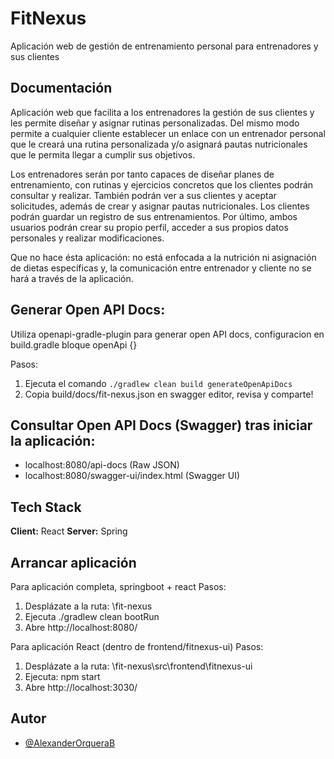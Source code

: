 
# FitNexus

Aplicación web de gestión de entrenamiento personal para entrenadores y sus clientes


## Documentación

Aplicación web que facilita a los entrenadores la gestión de sus clientes y les permite diseñar y asignar rutinas personalizadas. Del mismo modo permite a cualquier cliente establecer un enlace con un entrenador personal que le creará una rutina personalizada y/o asignará pautas nutricionales que le permita llegar a cumplir sus objetivos.

Los entrenadores serán por tanto capaces de diseñar planes de entrenamiento, con rutinas y ejercicios concretos que los clientes podrán consultar y realizar. También podrán ver a sus clientes y aceptar solicitudes, además de crear y asignar pautas nutricionales. Los clientes podrán guardar un registro de sus entrenamientos. Por último, ambos usuarios podrán crear su propio perfil, acceder a sus propios datos personales y realizar modificaciones.

Que no hace ésta aplicación: no está enfocada a la nutrición ni asignación de dietas específicas y, la comunicación entre entrenador y cliente no se hará a través de la aplicación.

## Generar Open API Docs:

Utiliza openapi-gradle-plugin para generar open API docs, configuracion en build.gradle
bloque openApi {}

Pasos:
1. Ejecuta el comando ```./gradlew clean build generateOpenApiDocs```
2. Copia build/docs/fit-nexus.json en swagger editor, revisa y comparte!

## Consultar Open API Docs (Swagger) tras iniciar la aplicación:

- localhost:8080/api-docs (Raw JSON)
- localhost:8080/swagger-ui/index.html (Swagger UI)

## Tech Stack

**Client:** React
**Server:** Spring

## Arrancar aplicación
Para aplicación completa, springboot + react
Pasos:
1. Desplázate a la ruta: \fit-nexus
2. Ejecuta ./gradlew clean bootRun
2. Abre http://localhost:8080/

Para aplicación React (dentro de frontend/fitnexus-ui)
Pasos:
1. Desplázate a la ruta: \fit-nexus\src\frontend\fitnexus-ui
2. Ejecuta: npm start 
3. Abre http://localhost:3030/

## Autor

- [@AlexanderOrqueraB](https://www.github.com/AlexanderOrqueraB)

